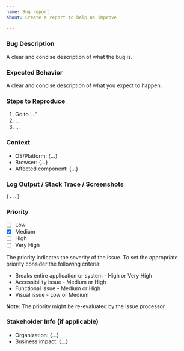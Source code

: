 ```yaml
---
name: Bug report
about: Create a report to help us improve

---
```

### **Bug Description**
A clear and concise description of what the bug is.

### **Expected Behavior**
A clear and concise description of what you expect to happen.

### **Steps to Reproduce**
1. Go to '...'
2. ...
3. ...

### **Context**
- OS/Platform: {...}
- Browser: {...}
- Affected component: {...}

### **Log Output / Stack Trace / Screenshots**
```
{...}
```
### **Priority**
- [ ] Low
- [x] Medium
- [ ] High
- [ ] Very High

The priority indicates the severity of the issue. To set the appropriate priority consider the following criteria:
- Breaks entire application or system - High or Very High
- Accessibility issue - Medium or High
- Functional issue - Medium or High
- Visual issue - Low or Medium

**Note:** The priority might be re-evaluated by the issue processor.

### **Stakeholder Info** (if applicable)

- Organization: {...}
- Business impact: {...}
